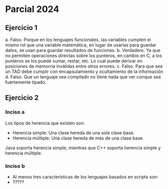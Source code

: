 # Parcial 2024

## Ejercicio 1
a. Falso. Porque en los lenguajes funcionales, las variables cumplen el mismo rol que una variable matemática, en lugar de usarlas para guardar datos, se usan para guardar resultados de funciones.
b. Verdadero. Ya que no permiten operaciones directas sobre los punteros, en cambio en C, a los punteros se los puede sumar, restar, etc. Lo cual puede derivar en posiciones de memorria inválidas entre otros errores.
c. Falso. Para que sea un TAD debe cumplir con encapsulamiento y ocultamiento de la información
d. Falso. Que un lenguaje sea compilado no tiene nada que ver conque sea fuertemente tipado.

## Ejercicio 2
### Inciso a 
Los tipos de herencia que existen son:
- Herencia simple: Una clase hereda de una sola clase base.
- Herencia múltiple: Una clase hereda de más de una clase base.

Java soporta herencia simple, mientras que C++ soporta herencia simple y herencia múltiple.
### Inciso b
- Al menos tres características de los lenguajes basados en scripts son:
- ?????